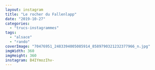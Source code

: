 ```yaml
---
layout: instagram
title: "Le rocher du Fallenlapp"
date: "2019-10-27"
categories: 
  - "trucs-instagrammes"
tags: 
  - "alsace"
  - "rando"
coverImage: "70476951_2483394005085914_8589790321232377966_n.jpg"
imgWidth: 360
imgHeight: 360
instagram: B4IYmozIhv-
---
```

